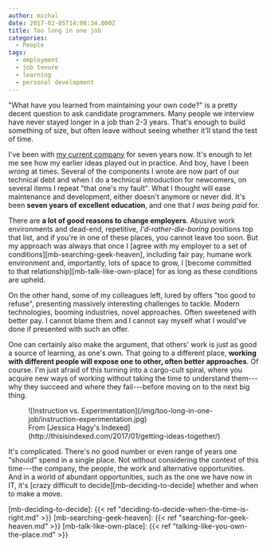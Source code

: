 ```yaml
---
author: michal
date: 2017-02-05T14:08:34.000Z
title: Too long in one job
categories:
  - People
tags:
  - employment
  - job tenure
  - learning
  - personal development
---
```


"What have you learned from maintaining your own code?" is a pretty decent question to ask candidate programmers. Many people we interview have never stayed longer in a job than 2-3 years. That's enough to build something of size, but often leave without seeing whether it'll stand the test of time.

<!--more-->

I've been with [my current company][github-stepstone-tech] for seven years now. It's enough to let me see how my earlier ideas played out in practice. And boy, have I been _wrong_ at times. Several of the components I wrote are now part of our technical debt and when I do a technical introduction for newcomers, on several items I repeat "that one's my fault". What I thought will ease maintenance and development, either doesn't anymore or never did. It's been __seven years of excellent education__, and one that _I was being paid_ for.

There are __a lot of good reasons to change employers__. Abusive work environments and dead-end, repetitive, _I'd-rather-die-boring_ positions top that list, and if you're in one of these places, you cannot leave too soon. But my approach was always that once I [agree with my employer to a set of conditions][mb-searching-geek-heaven], including fair pay, humane work environment and, importantly, lots of space to grow, I [become committed to that relationship][mb-talk-like-own-place] for as long as these conditions are upheld.

On the other hand, some of my colleagues left, lured by offers "too good to refuse", presenting massively interesting challenges to tackle. Modern technologies, booming industries, novel approaches. Often sweetened with better pay. I cannot blame them and I cannot say myself what I would've done if presented with such an offer.

One can certainly also make the argument, that others' work is just as good a source of learning, as one's own. That going to a different place, __working with different people will expose one to other, often better approaches__. Of course. I'm just afraid of this turning into a cargo-cult spiral, where you acquire new ways of working without taking the time to understand them---why they succeed and where they fail---before moving on to the next big thing.

<figure>
![Instruction vs. Experimentation](/img/too-long-in-one-job/instruction-experimentation.jpg)
<figcaption>From [Jessica Hagy's Indexed](http://thisisindexed.com/2017/01/getting-ideas-together/)</figcaption>
</figure>

It's complicated. There's no good number or even range of years one "should" spend in a single place. Not without considering the context of this time---the company, the people, the work and alternative opportunities. And in a world of abundant opportunities, such as the one we have now in IT, it's [crazy difficult to decide][mb-deciding-to-decide] whether and when to make a move.

[github-stepstone-tech]: https://github.com/stepstone-tech
[mb-deciding-to-decide]: {{< ref "deciding-to-decide-when-the-time-is-right.md" >}}
[mb-searching-geek-heaven]: {{< ref "searching-for-geek-heaven.md" >}}
[mb-talk-like-own-place]: {{< ref "talking-like-you-own-the-place.md" >}}

